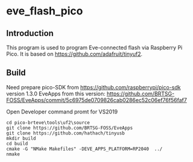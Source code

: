 # eve_flash_pico

## Introduction
This program is used to program Eve-connected flash via Raspberry Pi Pico.  It is based on https://github.com/adafruit/tinyuf2. 

## Build 
Need prepare pico-SDK from https://github.com/raspberrypi/pico-sdk version 1.3.0
EveApps from this version: https://github.com/BRTSG-FOSS/EveApps/commit/5c6975de0709826cab0286ec52c06ef76f56faf7

Open Developer command promt for VS2019
```
cd pico-brteve\tools\uf2\source
git clone https://github.com/BRTSG-FOSS/EveApps
git clone https://github.com/hathach/tinyusb
mkdir build
cd build
cmake -G "NMake Makefiles" -DEVE_APPS_PLATFORM=RP2040  ../
nmake
```


